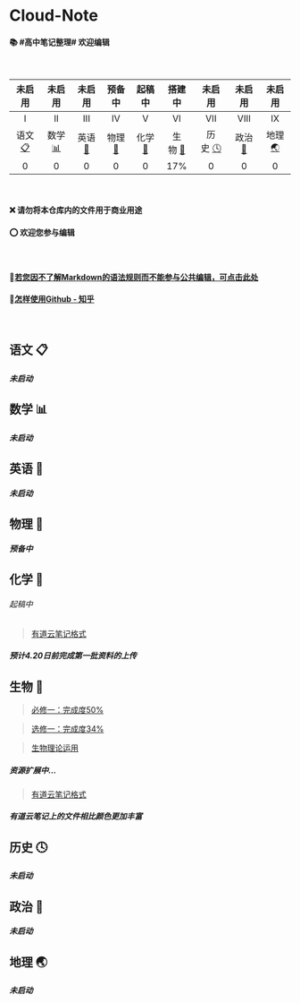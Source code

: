# Cloud-Note
#### :books: #高中笔记整理# 欢迎编辑</br></br></br>

<!-- ![](https://img.shields.io/badge/update-today-blue.svg) ![](https://img.shields.io/badge/gitbook-making-lightgrey.svg)</br> -->
| 未启用 | 未启用 | 未启用 | 预备中 | 起稿中 | 搭建中| 未启用 | 未启用 | 未启用 |
| :--------: | :---------: | :---------: | :---------: | :---------: | :---------:| :---------: | :---------: | :---------:|
| I | II | III | IV | V | VI | VII | VIII | IX |
|语文 [:clipboard:](#语文-clipboard) |数学 [:bar_chart:](#数学-bar_chart)| 英语 [:abcd:](英语-abcd)| 物理 [:dizzy:](#物理-dizzy) |化学 [:pill:](#化学-pill)| 生物 [:microscope:](#生物-microscope)| 历史 [:clock4:](#历史-clock4) |政治 [:european_castle:](#政治-european_castle)| 地理 [:earth_asia:](#地理-earth_asia)|
| 0 | 0  | 0  | 0  | 0  | 17%  | 0  | 0  | 0  |

</br>

#### :x: 请勿将本仓库内的文件用于商业用途
#### :o: 欢迎您参与编辑
<br>

#### :triangular_flag_on_post:[若您因不了解Markdown的语法规则而不能参与公共编辑，可点击此处](https://github.com/younghz/Markdown)
#### :mag_right:[怎样使用Github - 知乎](https://www.zhihu.com/question/20070065)

</br>

## 语文 :clipboard:

##### 未启动

## 数学 :bar_chart:

##### 未启动

## 英语 :abcd:

##### 未启动

## 物理 :dizzy:

##### 预备中

## 化学 :pill:

###### 起稿中

> [有道云笔记格式](http://note.youdao.com/noteshare?id=7dfb0970e252baa2aee5cc7b2bce258d)

##### 预计4.20日前完成第一批资料的上传

## 生物 :microscope:

> [必修一：完成度50%](https://github.com/XwYuanzhang/Cloud-Note/tree/master/%E9%AB%98%E4%B8%AD%20%E7%94%9F%E7%89%A9/%E5%BF%85%E4%BF%AE%E4%B8%80)

> [选修一：完成度34%](https://github.com/XwYuanzhang/Cloud-Note/tree/master/%E9%AB%98%E4%B8%AD%20%E7%94%9F%E7%89%A9/%E9%80%89%E4%BF%AE%E4%B8%80)

> [生物理论运用](https://github.com/XwYuanzhang/Cloud-Note/tree/master/%E9%AB%98%E4%B8%AD%20%E7%94%9F%E7%89%A9/%E7%94%9F%E7%89%A9%E7%90%86%E8%AE%BA%E8%BF%90%E7%94%A8%E3%80%90%E4%BE%BF%E4%BA%8E%E5%8A%A0%E6%B7%B1%E7%90%86%E8%A7%A3%E3%80%91)

##### 资源扩展中…

> [有道云笔记格式](http://note.youdao.com/noteshare?id=81ec4cd0813ea4baba5201ab947d09ec)

##### 有道云笔记上的文件相比颜色更加丰富

## 历史 :clock4:

##### 未启动

## 政治 :european_castle:

##### 未启动

## 地理 :earth_asia:

##### 未启动


